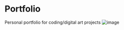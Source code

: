 # Portfolio
Personal portfolio for coding/digital art projects
![image](https://user-images.githubusercontent.com/63835313/155051890-37d0a43e-3daf-4ea6-b82f-c8c08bc596e9.png)

